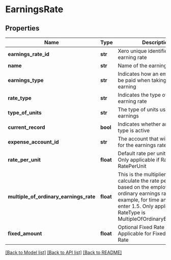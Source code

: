 # EarningsRate

## Properties
Name | Type | Description | Notes
------------ | ------------- | ------------- | -------------
**earnings_rate_id** | **str** | Xero unique identifier for an earning rate | [optional] 
**name** | **str** | Name of the earning rate | 
**earnings_type** | **str** | Indicates how an employee will be paid when taking this type of earning | 
**rate_type** | **str** | Indicates the type of the earning rate | 
**type_of_units** | **str** | The type of units used to record earnings | 
**current_record** | **bool** | Indicates whether an earning type is active | [optional] 
**expense_account_id** | **str** | The account that will be used for the earnings rate | 
**rate_per_unit** | **float** | Default rate per unit (optional). Only applicable if RateType is RatePerUnit | [optional] 
**multiple_of_ordinary_earnings_rate** | **float** | This is the multiplier used to calculate the rate per unit, based on the employee’s ordinary earnings rate. For example, for time and a half enter 1.5. Only applicable if RateType is MultipleOfOrdinaryEarningsRate | [optional] 
**fixed_amount** | **float** | Optional Fixed Rate Amount. Applicable for FixedAmount Rate | [optional] 

[[Back to Model list]](../README.md#documentation-for-models) [[Back to API list]](../README.md#documentation-for-api-endpoints) [[Back to README]](../README.md)


